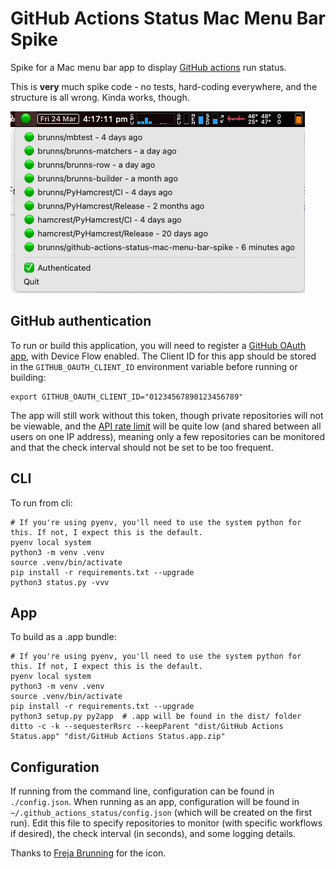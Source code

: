 # GitHub Actions Status Mac Menu Bar Spike

Spike for a Mac menu bar app to display [GitHub actions](https://pinboard.in/u:brunns/t:github-actions) run status.

This is **very** much spike code - no tests, hard-coding everywhere, and the structure is all wrong. Kinda works, though.

![image](docs/images/screenshot.png)

## GitHub authentication

To run or build this application, you will need to register a
[GitHub OAuth app](https://docs.github.com/en/apps/oauth-apps/building-oauth-apps/creating-an-oauth-app), with Device
Flow enabled. The Client ID for this app should be stored in the `GITHUB_OAUTH_CLIENT_ID` environment variable before
running or building:

```shell
export GITHUB_OAUTH_CLIENT_ID="01234567890123456789"
```

The app will still work without this token, though private repositories will not be viewable, and the
[API rate limit](https://docs.github.com/en/rest/overview/resources-in-the-rest-api#rate-limiting) will be quite low
(and shared between all users on one IP address), meaning only a few repositories can be monitored and that the check
interval should not be set to be too frequent.

## CLI

To run from cli:

```shell
# If you're using pyenv, you'll need to use the system python for this. If not, I expect this is the default.
pyenv local system  
python3 -m venv .venv
source .venv/bin/activate
pip install -r requirements.txt --upgrade
python3 status.py -vvv
```

## App

To build as a .app bundle:

```shell
# If you're using pyenv, you'll need to use the system python for this. If not, I expect this is the default.
pyenv local system  
python3 -m venv .venv
source .venv/bin/activate
pip install -r requirements.txt --upgrade
python3 setup.py py2app  # .app will be found in the dist/ folder
ditto -c -k --sequesterRsrc --keepParent "dist/GitHub Actions Status.app" "dist/GitHub Actions Status.app.zip"
```

## Configuration

If running from the command line, configuration can be found in `./config.json`. When running as an app,
configuration will be found in `~/.github_actions_status/config.json` (which will be created on the first
run). Edit this file to specify repositories to monitor (with specific workflows if desired), the check interval (in 
seconds), and some logging details.

Thanks to [Freja Brunning](https://twitter.com/freja_brunning) for the icon.
